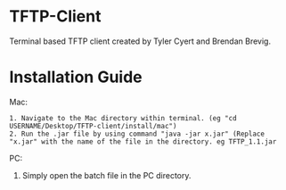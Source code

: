 # TFTP-Client
Terminal based TFTP client created by Tyler Cyert and Brendan Brevig. 

# Installation Guide
  Mac:
    
    1. Navigate to the Mac directory within terminal. (eg "cd USERNAME/Desktop/TFTP-client/install/mac")
    2. Run the .jar file by using command "java -jar x.jar" (Replace "x.jar" with the name of the file in the directory. eg TFTP_1.1.jar
  
  
  PC:
   
   1. Simply open the batch file in the PC directory.
   
   
